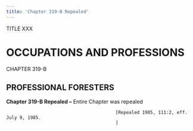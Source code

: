 ```yaml
---
title: 'Chapter 319-B Repealed'
---
```


TITLE XXX
                                             
OCCUPATIONS AND PROFESSIONS
===========================

CHAPTER 319-B
                                             
PROFESSIONAL FORESTERS
----------------------

**Chapter 319-B Repealed –** Entire Chapter was repealed


                                             [Repealed 1985, 111:2, eff. July 9, 1985.
                                             ]
